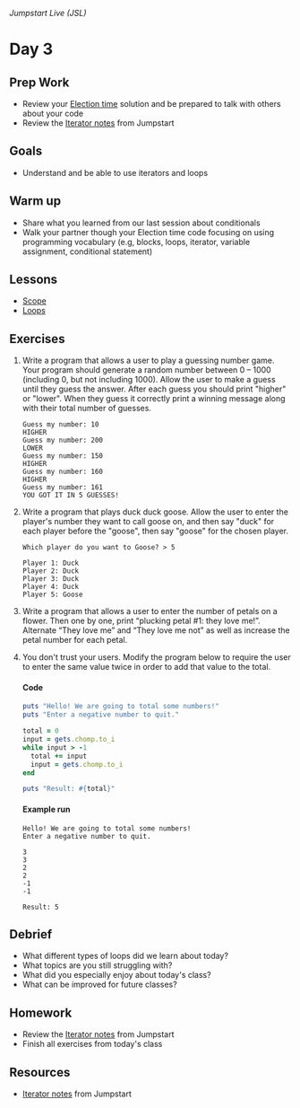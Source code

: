 _Jumpstart Live (JSL)_
# Day 3

## Prep Work
* Review your [Election time](https://github.com/Ada-Developers-Academy/jump-start/blob/master/lessons/10-programming-expressions/assignments/candy-machine.md) solution and be prepared to talk with others about your code
* Review the [Iterator notes](https://github.com/Ada-Developers-Academy/jump-start/tree/master/lessons/11-iterators/notes) from Jumpstart

## Goals
* Understand and be able to use iterators and loops

## Warm up
* Share what you learned from our last session about conditionals
* Walk your partner though your Election time code focusing on using programming vocabulary (e.g, blocks, loops, iterator, variable assignment, conditional statement)

## Lessons
* [Scope](scope.md)
* [Loops](loops.md)

## Exercises
1. Write a program that allows a user to play a guessing number game. Your program should generate a random number between 0 – 1000 (including 0, but not including 1000). Allow the user to make a guess until they guess the answer. After each guess you should print "higher" or "lower". When they guess it correctly print a winning message along with their total number of guesses.

	```
	Guess my number: 10
	HIGHER
	Guess my number: 200
	LOWER
	Guess my number: 150
	HIGHER
	Guess my number: 160
	HIGHER
	Guess my number: 161
	YOU GOT IT IN 5 GUESSES!
	```

2. Write a program that plays duck duck goose. Allow the user to enter the player's number they want to call goose on, and then say "duck" for each player before the "goose", then say "goose" for the chosen player.

	```
	Which player do you want to Goose? > 5

	Player 1: Duck
	Player 2: Duck
	Player 3: Duck
	Player 4: Duck
	Player 5: Goose
	```

3. Write a program that allows a user to enter the number of petals on a flower. Then one by one, print “plucking petal #1: they love me!”. Alternate “They love me” and “They love me not” as well as increase the petal number for each petal.

4. You don't trust your users. Modify the program below to require the user to enter the same value twice in order to add that value to the total.

	#### Code

	```ruby
	puts "Hello! We are going to total some numbers!"
	puts "Enter a negative number to quit."

	total = 0
	input = gets.chomp.to_i
	while input > -1
	  total += input
	  input = gets.chomp.to_i
	end

	puts "Result: #{total}"
	```

	#### Example run

	```
	Hello! We are going to total some numbers!
	Enter a negative number to quit.

	3
	3
	2
	2
	-1
	-1

	Result: 5
	```

## Debrief
* What different types of loops did we learn about today?
* What topics are you still struggling with?
* What did you especially enjoy about today's class?
* What can be improved for future classes?

## Homework
* Review the [Iterator notes](https://github.com/Ada-Developers-Academy/jump-start/tree/master/lessons/11-iterators/notes) from Jumpstart
* Finish all exercises from today's class

## Resources
* [Iterator notes](https://github.com/Ada-Developers-Academy/jump-start/tree/master/lessons/11-iterators/notes) from Jumpstart